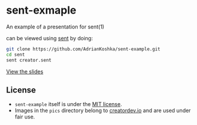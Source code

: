 # sent-exmaple
An example of a presentation for sent(1)

can be viewed using [sent](http://tools.suckless.org/sent) by doing:

```bash
git clone https://github.com/AdrianKoshka/sent-example.git
cd sent
sent creator.sent
```

[View the slides](presentation-slide-pics/README.md)

## License

- `sent-example` itself is under the [MIT license](LICENSE).
- Images in the `pics` directory belong to [creatordev.io](https://creatordev.io) and are used under fair use.
